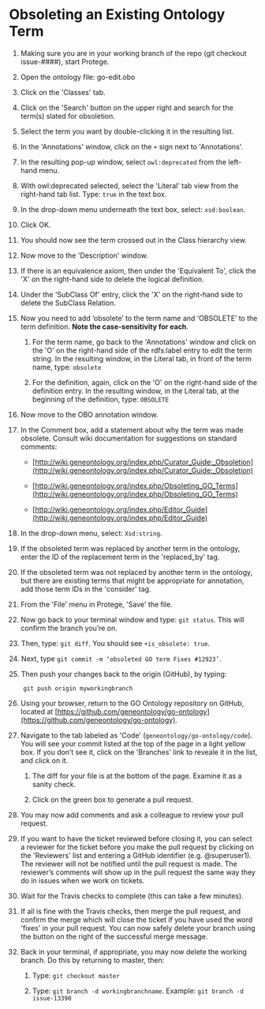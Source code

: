 # Obsoleting an Existing Ontology Term

1. Making sure you are in your working branch of the repo (git checkout issue-####), start Protege.

2. Open the ontology file: go-edit.obo

3. Click on the 'Classes' tab.

4. Click on the 'Search' button on the upper right and search for the term(s) slated for obsoletion.

5. Select the term you want by double-clicking it in the resulting list.

6. In the 'Annotations' window, click on the ```+``` sign next to 'Annotations'.

7. In the resulting pop-up window, select ```owl:deprecated``` from the left-hand menu.

8. With owl:deprecated selected, select the 'Literal' tab view from the right-hand tab list. Type: ```true``` in the text box.
        
9. In the drop-down menu underneath the text box, select: ```xsd:boolean```.
   
10. Click OK.

11. You should now see the term crossed out in the Class hierarchy view.

12. Now move to the 'Description' window.

13. If there is an equivalence axiom, then under the 'Equivalent To', click the 'X' on the right-hand side to delete the logical definition. 

14. Under the 'SubClass Of' entry, click the 'X' on the right-hand side to delete the SubClass Relation.

15. Now you need to add ‘obsolete’ to the term name and ‘OBSOLETE’ to the term definition. __Note the case-sensitivity for each__. 
          
    1. For the term name, go back to the 'Annotations' window and click on the 'O' on the right-hand side of the rdfs:label entry to edit the term string. In the resulting window, in the Literal tab, in front of the term name, type: ```obsolete```

    2. For the definition, again, click on the 'O' on the right-hand side of the definition entry. In the resulting window, in the Literal tab, at the beginning of the definition, type: ```OBSOLETE``` 

16. Now move to the OBO annotation window.

17. In the Comment box, add a statement about why the term was made obsolete. Consult wiki documentation for suggestions on standard comments:
      
     - [http://wiki.geneontology.org/index.php/Curator_Guide:_Obsoletion](http://wiki.geneontology.org/index.php/Curator_Guide:_Obsoletion)
      
     - [http://wiki.geneontology.org/index.php/Obsoleting_GO_Terms](http://wiki.geneontology.org/index.php/Obsoleting_GO_Terms)
      
     - [http://wiki.geneontology.org/index.php/Editor_Guide](http://wiki.geneontology.org/index.php/Editor_Guide)

18. In the drop-down menu, select: ```Xsd:string```.

19. If the obsoleted term was replaced by another term in the ontology, enter the ID of the replacement term in the 'replaced_by' tag.

20. If the obsoleted term was not replaced by another term in the ontology, but there are existing terms that might be appropriate for annotation, add those term IDs in the 'consider' tag.

21. From the 'File' menu in Protege, 'Save' the file.

22. Now go back to your terminal window and type: ```git status```. This will confirm the branch you’re on.

23. Then, type: ```git diff```. You should see ```+is_obsolete: true```.

24. Next, type ```git commit -m ‘obsoleted GO term Fixes #12923’```.

25. Then push your changes back to the origin (GitHub), by typing:

        git push origin myworkingbranch

26. Using your browser, return to the GO Ontology repository on GitHub, located at [https://github.com/geneontology/go-ontology](https://github.com/geneontology/go-ontology).

27. Navigate to the tab labeled as 'Code' (```geneontology/go-ontology/code```). You will see your commit listed at the top of the page in a light yellow box. If you don’t see it, click on the 'Branches' link to reveale it in the list, and click on it. 

    1. The diff for your file is at the bottom of the page. Examine it as a sanity check. 
     
    2. Click on the green box to generate a pull request.

28. You may now add comments and ask a colleague to review your pull request.

29. If you want to have the ticket reviewed before closing it, you can select a reviewer for the ticket before you make the pull request by clicking on the 'Reviewers' list and entering a GitHub identifier (e.g. @superuser1). The reviewer will not be notified until the pull request is made. The reviewer’s comments will show up in the pull request the same way they do in issues when we work on tickets.

30. Wait for the Travis checks to complete (this can take a few minutes). 

31. If all is fine with the Travis checks, then merge the pull request, and confirm the merge which will close the ticket if you have used the word 'fixes' in your pull request. You can now safely delete your branch using the button on the right of the successful merge message.

32. Back in your terminal, if appropriate, you may now delete the working branch. Do this by returning to master, then: 

    1. Type: ```git checkout master```

    2. Type: ```git branch -d workingbranchname```. Example: ```git branch -d issue-13390```
